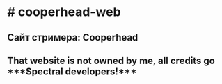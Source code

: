 <h1># cooperhead-web</h1>
<h2>Сайт стримера: Cooperhead</h2>

<h2>That website is not owned by me, all credits go ***Spectral developers!***</h2>
